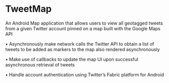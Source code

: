 # TweetMap

An Android Map application that allows users to view all geotagged tweets from a given Twitter
account pinned on a map built with the Google Maps API

• Asynchronously make network calls the Twitter API to obtain a list of tweets to be added as markers to
the map also rendered asynchronously

• Make use of callbacks to update the map UI upon successful asynchronous retrieval of tweets

• Handle account authentication using Twitter’s Fabric platform for Android
